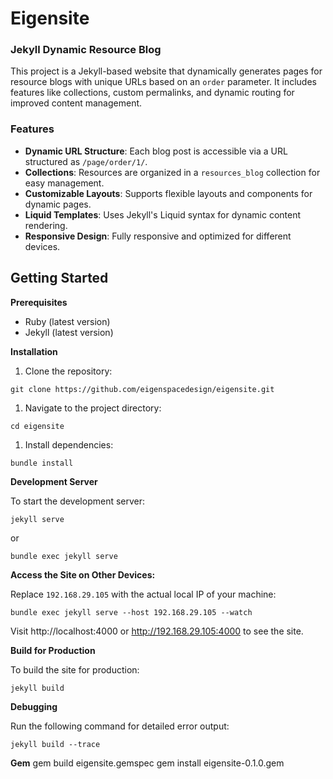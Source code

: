 # Eigensite

### Jekyll Dynamic Resource Blog
This project is a Jekyll-based website that dynamically generates pages for resource blogs with unique URLs based on an `order` parameter. It includes features like collections, custom permalinks, and dynamic routing for improved content management.

### Features

- **Dynamic URL Structure**: Each blog post is accessible via a URL structured as `/page/order/1/`.
- **Collections**: Resources are organized in a `resources_blog` collection for easy management.
- **Customizable Layouts**: Supports flexible layouts and components for dynamic pages.
- **Liquid Templates**: Uses Jekyll's Liquid syntax for dynamic content rendering.
- **Responsive Design**: Fully responsive and optimized for different devices.

## Getting Started

**Prerequisites**

- Ruby (latest version)
- Jekyll (latest version)

**Installation**

1. Clone the repository:

``` terminal
git clone https://github.com/eigenspacedesign/eigensite.git
```

  

1. Navigate to the project directory:
```
cd eigensite
```

1. Install dependencies:

```
bundle install
```

  

**Development Server**

To start the development server:

```
jekyll serve
```

or

```
bundle exec jekyll serve
```

**Access the Site on Other Devices:**

Replace `192.168.29.105` with the actual local IP of your machine:

```
bundle exec jekyll serve --host 192.168.29.105 --watch
```

Visit http://localhost:4000 or http://192.168.29.105:4000 to see the site.

  

**Build for Production**

To build the site for production:

```
jekyll build
```

  

**Debugging**

Run the following command for detailed error output:

```
jekyll build --trace
```

  

**Gem**
gem build eigensite.gemspec
gem install eigensite-0.1.0.gem


